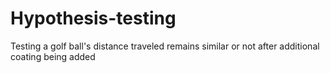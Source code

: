 # Hypothesis-testing
Testing a golf ball's distance traveled remains similar or not after additional coating being added

